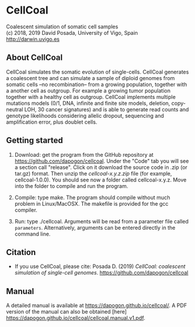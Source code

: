 # CellCoal
Coalescent simulation of somatic cell samples  
(c) 2018, 2019 David Posada, University of Vigo, Spain <http://darwin.uvigo.es>

## About CellCoal
CellCoal simulates the somatic evolution of single-cells. CellCoal generates a coalescent tree and can simulate a sample of diploid genomes from somatic cells –no recombination– from a growing population, together with a another cell as outgroup. For example a growing tumor population together with a healthy cell as outgroup. CellCoal implements multiple mutations models (0/1, DNA, infinite and finite site models, deletion, copy-neutral LOH, 30 cancer signatures) and is able to generate read counts and genotype likelihoods considering allelic dropout, sequencing and amplification error, plus doublet cells.

## Getting started

1. Download: get the program from the GitHub repository at <https://github.com/dapogon/cellcoal>. Under the "Code" tab you will see a section call "release". Click on it download the source code in .zip (or tar.gz) format. Then unzip the *cellcoal-x.y.z.zip* file (for example, cellcoal-1.0.0). You should see now a folder called cellcoal-x.y.z. Move into the folder to compile and run the program.

2. Compile: type make. The program should compile without much problem in Linux/MacOSX. The makefile is provided for the gcc compiler.

3. Run: type ./cellcoal. Arguments will be read from a parameter file called `parameters`. Alternatively, arguments can be entered directly in the command line.


## Citation

- If you use CellCoal, please cite: Posada D. (2019) *CellCoal: coalescent simulation of single-cell genomes*. <https://github.com/dapogon/cellcoal>

## Manual
A detailed manual is available at <https://dapogon.github.io/cellcoal/>. A PDF version of the manual can also be obtained [here] <https://dapogon.github.io/cellcoal/cellcoal.manual.v1.pdf>.
